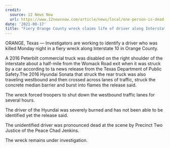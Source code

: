 ```yaml
---
credit:
  source: 12 News Now
  url: https://www.12newsnow.com/article/news/local/one-person-is-dead-after-monday-night-orange-crash/502-9e5e0184-bff3-4d61-8900-5823bd9354a2
date: '2021-08-17'
title: "Fiery Orange County wreck claims life of driver along Interstate 10 Monday night"
---
```

ORANGE, Texas — Investigators are working to identify a driver who was killed Monday night in a fiery wreck along Interstate 10 in Orange County.

A 2016 Peterbilt commercial truck  was disabled on the right shoulder of the interstate about a half-mile from the Womack Road exit when it was struck by a car according to ta news release from the Texas Department of Public Safety.The 2016 Hyundai Sonata that struck the rear truck was also traveling westbound and then crossed across lanes of traffic, struck the concrete median barrier and burst into flames the release said.

The wreck forced troopers to shut down the westbound traffic lanes for several hours.

The driver of the Hyundai was severely burned and has not been able to be identified yet the release said.

The unidentified driver was pronounced dead at the scene by Precinct  Two Justice of the Peace Chad Jenkins.

The wreck remains under investigation. 
